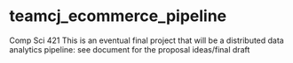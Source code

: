 # teamcj_ecommerce_pipeline
Comp Sci 421
This is an eventual final project that will be a distributed data analytics pipeline: see document for the proposal ideas/final draft
